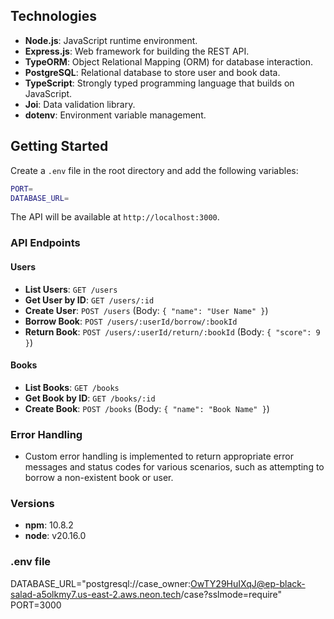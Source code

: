 ## Technologies

- **Node.js**: JavaScript runtime environment.
- **Express.js**: Web framework for building the REST API.
- **TypeORM**: Object Relational Mapping (ORM) for database interaction.
- **PostgreSQL**: Relational database to store user and book data.
- **TypeScript**: Strongly typed programming language that builds on JavaScript.
- **Joi**: Data validation library.
- **dotenv**: Environment variable management.

## Getting Started

Create a `.env` file in the root directory and add the following variables:

```bash
PORT=
DATABASE_URL=
```

The API will be available at `http://localhost:3000`.

### API Endpoints

#### Users

- **List Users**: `GET /users`
- **Get User by ID**: `GET /users/:id`
- **Create User**: `POST /users` (Body: `{ "name": "User Name" }`)
- **Borrow Book**: `POST /users/:userId/borrow/:bookId`
- **Return Book**: `POST /users/:userId/return/:bookId` (Body: `{ "score": 9 }`)

#### Books

- **List Books**: `GET /books`
- **Get Book by ID**: `GET /books/:id`
- **Create Book**: `POST /books` (Body: `{ "name": "Book Name" }`)

### Error Handling

- Custom error handling is implemented to return appropriate error messages and status codes for various scenarios, such as attempting to borrow a non-existent book or user.

### Versions
- **npm**: 10.8.2
- **node**: v20.16.0

### .env file
DATABASE_URL="postgresql://case_owner:OwTY29HuIXqJ@ep-black-salad-a5olkmy7.us-east-2.aws.neon.tech/case?sslmode=require"
PORT=3000

